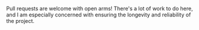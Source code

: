 Pull requests are welcome with open arms! There's a lot of work to do here, and I am especially concerned with ensuring the longevity and reliability of the project.
